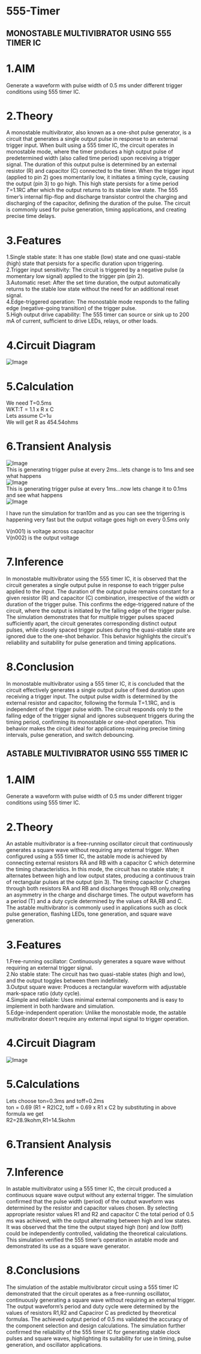 # 555-Timer
## MONOSTABLE MULTIVIBRATOR USING 555 TIMER IC
# 1.AIM
Generate a waveform with pulse width of 0.5 ms under different trigger conditions using 555 timer IC.
# 2.Theory  
A monostable multivibrator, also known as a one-shot pulse generator, is a circuit that generates a single output pulse in response to an external trigger input. When built using a 555 timer IC, the circuit operates in monostable mode, where the timer produces a high output pulse of predetermined width (also called time period) upon receiving a trigger signal. The duration of this output pulse is determined by an external resistor (R) and capacitor (C) connected to the timer. When the trigger input (applied to pin 2) goes momentarily low, it initiates a timing cycle, causing the output (pin 3) to go high. This high state persists for a time period 𝑇=1.1RC after which the output returns to its stable low state. The 555 timer’s internal flip-flop and discharge transistor control the charging and discharging of the capacitor, defining the duration of the pulse. The circuit is commonly used for pulse generation, timing applications, and creating precise time delays.  
# 3.Features  
1.Single stable state: It has one stable (low) state and one quasi-stable (high) state that persists for a specific duration upon triggering.  
2.Trigger input sensitivity: The circuit is triggered by a negative pulse (a momentary low signal) applied to the trigger pin (pin 2).  
3.Automatic reset: After the set time duration, the output automatically returns to the stable low state without the need for an additional reset signal.  
4.Edge-triggered operation: The monostable mode responds to the falling edge (negative-going transition) of the trigger pulse.  
5.High output drive capability: The 555 timer can source or sink up to 200 mA of current, sufficient to drive LEDs, relays, or other loads. 

# 4.Circuit Diagram  
![Image](https://github.com/user-attachments/assets/0750370d-0d58-4146-8e35-5b9c5a835ab7)  

# 5.Calculation  
We need T=0.5ms  
WKT:T = 1.1 x R x C  
Lets assume C=1u  
We will get R as 454.54ohms  

# 6.Transient Analysis  

![Image](https://github.com/user-attachments/assets/58a5f433-07d0-4a9d-b0c1-c1154687c58c)  
This is generating trigger pulse at every 2ms...lets change is to 1ms and see what happens  
![Image](https://github.com/user-attachments/assets/7eb4bfd2-c616-4075-b89d-a02ef5a50ff7)  
This is generating trigger pulse at every 1ms...now lets change it to 0.1ms and see what happens  
![Image](https://github.com/user-attachments/assets/7a6794e1-4ace-4a04-9914-cd32a041048b)  

I have run the simulation for tran10m and as you can see the trigerring is happening very fast but the output voltage goes high on every 0.5ms only  

V(n001) is voltage across capacitor  
V(n002) is the output voltage  


# 7.Inference  
In  monostable multivibrator using the 555 timer IC, it is observed that the circuit generates a single output pulse in response to each trigger pulse applied to the input. The duration of the output pulse remains constant for a given resistor (R) and capacitor (C) combination, irrespective of the width or duration of the trigger pulse. This confirms the edge-triggered nature of the circuit, where the output is initiated by the falling edge of the trigger pulse. The simulation demonstrates that for multiple trigger pulses spaced sufficiently apart, the circuit generates corresponding distinct output pulses, while closely spaced trigger pulses during the quasi-stable state are ignored due to the one-shot behavior. This behavior highlights the circuit's reliability and suitability for pulse generation and timing applications.  

# 8.Conclusion  
 In monostable multivibrator using a 555 timer IC, it is concluded that the circuit effectively generates a single output pulse of fixed duration upon receiving a trigger input. The output pulse width is determined by the external resistor and capacitor, following the formula 
T=1.1RC, and is independent of the trigger pulse width. The circuit responds only to the falling edge of the trigger signal and ignores subsequent triggers during the timing period, confirming its monostable or one-shot operation. This behavior makes the circuit ideal for applications requiring precise timing intervals, pulse generation, and switch debouncing.  


## ASTABLE MULTIVIBRATOR USING 555 TIMER IC  

# 1.AIM  
Generate a waveform with pulse width of 0.5 ms under different trigger conditions using 555 timer IC.  

# 2.Theory  
An astable multivibrator is a free-running oscillator circuit that continuously generates a square wave without requiring any external trigger. When configured using a 555 timer IC, the astable mode is achieved by connecting external resistors RA and RB with a capacitor C which determine the timing characteristics. In this mode, the circuit has no stable state; it alternates between high and low output states, producing a continuous train of rectangular pulses at the output (pin 3). The timing capacitor C charges through both resistors RA and RB and discharges through RB only,creating an asymmetry in the charge and discharge times. The output waveform has a period (T) and a duty cycle determined by the values of RA,RB and C.  
The astable multivibrator is commonly used in applications such as clock pulse generation, flashing LEDs, tone generation, and square wave generation.  
# 3.Features  
1.Free-running oscillator: Continuously generates a square wave without requiring an external trigger signal.  
2.No stable state: The circuit has two quasi-stable states (high and low), and the output toggles between them indefinitely.  
3.Output square wave: Produces a rectangular waveform with adjustable mark-space ratio (duty cycle).  
4.Simple and reliable: Uses minimal external components and is easy to implement in both hardware and simulation.  
5.Edge-independent operation: Unlike the monostable mode, the astable multivibrator doesn’t require any external input signal to trigger operation.  

# 4.Circuit Diagram  
![Image](https://github.com/user-attachments/assets/6814230c-3e13-49ff-8198-1608edf0b5cb)  

  
# 5.Calculations  
Lets choose ton=0.3ms and toff=0.2ms  
ton = 0.69 (R1 + R2)C2, toff = 0.69 x R1 x C2
by substituting in above formula we get  
R2=28.9kohm,R1=14.5kohm  
# 6.Transient Analysis  


# 7.Inference  
In astable multivibrator using a 555 timer IC, the circuit produced a continuous square wave output without any external trigger. The simulation confirmed that the pulse width (period) of the output waveform was determined by the resistor and capacitor values chosen. By selecting appropriate resistor values R1 and R2  and capacitor C the total period of 0.5 ms was achieved, with the output alternating between high and low states. It was observed that the time the output stayed high (ton) and low (toff) could be independently controlled, validating the theoretical calculations. This simulation verified the 555 timer’s operation in astable mode and demonstrated its use as a square wave generator.  

# 8.Conclusions  
The simulation of the astable multivibrator circuit using a 555 timer IC demonstrated that the circuit operates as a free-running oscillator, continuously generating a square wave without requiring an external trigger. The output waveform’s period and duty cycle were determined by the values of resistors 
R1,R2 and Capaciror C as predicted by theoretical formulas. The achieved output period of 0.5 ms validated the accuracy of the component selection and design calculations. The simulation further confirmed the reliability of the 555 timer IC for generating stable clock pulses and square waves, highlighting its suitability for use in timing, pulse generation, and oscillator applications.  





















